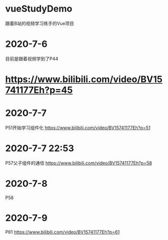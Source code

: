 # vueStudyDemo
跟着B站的视频学习练手的Vue项目

# 2020-7-6
目前是跟着视频学到了P44
# https://www.bilibili.com/video/BV15741177Eh?p=45

# 2020-7-7
P51开始学习组件化
https://www.bilibili.com/video/BV15741177Eh?p=51

# 2020-7-7 22:53
P57父子组件的通信
https://www.bilibili.com/video/BV15741177Eh?p=58

# 2020-7-8
P58

# 2020-7-9
P61
https://www.bilibili.com/video/BV15741177Eh?p=61